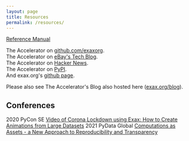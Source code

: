 ```yaml
---
layout: page
title: Resources
permalink: /resources/
---
```



[Reference Manual](https://berkeman.github.io/pdf/acc_manual.pdf)  

The Accelerator on [github.com/exaxorg](https://github.com/exaxorg/accelerator).  
The Accelerator on [eBay's Tech Blog](https://tech.ebayinc.com/engineering/announcing-the-accelerator-processing-1-000-000-000-lines-per-second-on-a-single-computer).  
The Accelerator on [Hacker News](https://news.ycombinator.com/item?id=16999441).  
The Accelerator on [PyPI](https://pypi.org/project/accelerator/).  
And exax.org's [github page](https://github.com/exaxorg).

Please also see The Accelerator's Blog also hosted here ([exax.org/blog](https://exax.org/blog)).


## Conferences
2020 PyCon SE [Video of Corona Lockdown using Exax: How to Create Animations from Large Datasets](https://www.youtube.com/watch?v=wAMxtuI0Vbc)
2021 PyData Global [Computations as Assets - a New Approach to Reproducibility and Transparency](https://pydata.org/global2021/schedule/presentation/44/computations-as-assets-a-new-approach-to-reproducibility-and-transparency/)

